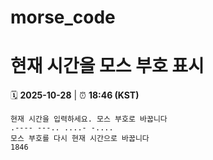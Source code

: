 # morse_code
# 현재 시간을 모스 부호 표시
<!-- MORSE_TIME_START -->
🗓️ **2025-10-28** | ⏰ **18:46 (KST)**

```
현재 시간을 입력하세요. 모스 부호로 바꿉니다
.---- ---.. ....- -....
모스 부호를 다시 현재 시간으로 바꿉니다
1846
```
<!-- MORSE_TIME_END -->

